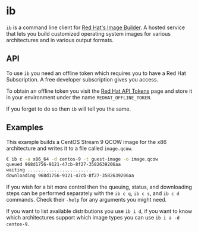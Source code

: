 # ib

`ib` is a command line client for [Red Hat's Image Builder](https://console.redhat.com/insights/image-builder). A hosted service that lets you build customized operating system images for various architectures and in various output formats.

## API

To use `ib` you need an offline token which requires you to have a Red Hat Subscription. A free developer subscription gives you access.

To obtain an offline token you visit the [Red Hat API Tokens](https://access.redhat.com/management/api) page and store it in your environment under the name `REDHAT_OFFLINE_TOKEN`.

If you forget to do so then `ib` will tell you the same.

## Examples

This example builds a CentOS Stream 9 QCOW image for the x86 architecture and writes it to a file called `image.qcow`.

```sh
€ ib c -a x86_64 -d centos-9 -t guest-image -o image.qcow
queued 968d1756-9121-47cb-8f27-3582639206aa
waiting ........................
downloading 968d1756-9121-47cb-8f27-3582639206aa
```

If you wish for a bit more control then the queuing, status, and downloading steps can be performed separately with the `ib c q`, `ib c s`, and `ib c d` commands. Check their `-help` for any arguments you might need.

If you want to list available distributions you use `ib i d`, if you want to know which architectures support which image types you can use `ib i a -d centos-9`.
